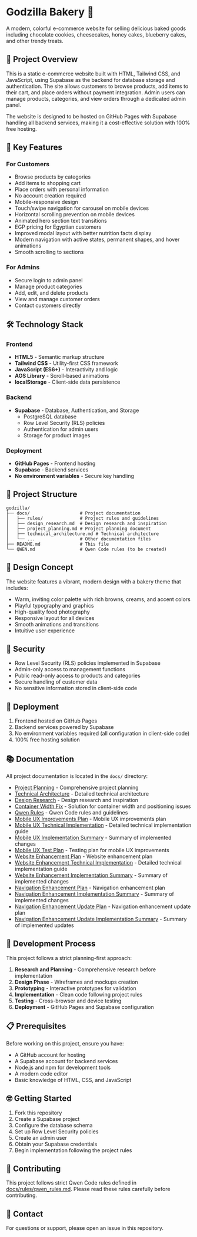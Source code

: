 # Godzilla Bakery 🧁

A modern, colorful e-commerce website for selling delicious baked goods including chocolate cookies, cheesecakes, honey cakes, blueberry cakes, and other trendy treats.

## 🎯 Project Overview

This is a static e-commerce website built with HTML, Tailwind CSS, and JavaScript, using Supabase as the backend for database storage and authentication. The site allows customers to browse products, add items to their cart, and place orders without payment integration. Admin users can manage products, categories, and view orders through a dedicated admin panel.

The website is designed to be hosted on GitHub Pages with Supabase handling all backend services, making it a cost-effective solution with 100% free hosting.

## 🚀 Key Features

### For Customers
- Browse products by categories
- Add items to shopping cart
- Place orders with personal information
- No account creation required
- Mobile-responsive design
- Touch/swipe navigation for carousel on mobile devices
- Horizontal scrolling prevention on mobile devices
- Animated hero section text transitions
- EGP pricing for Egyptian customers
- Improved modal layout with better nutrition facts display
- Modern navigation with active states, permanent shapes, and hover animations
- Smooth scrolling to sections

### For Admins
- Secure login to admin panel
- Manage product categories
- Add, edit, and delete products
- View and manage customer orders
- Contact customers directly

## 🛠️ Technology Stack

### Frontend
- **HTML5** - Semantic markup structure
- **Tailwind CSS** - Utility-first CSS framework
- **JavaScript (ES6+)** - Interactivity and logic
- **AOS Library** - Scroll-based animations
- **localStorage** - Client-side data persistence

### Backend
- **Supabase** - Database, Authentication, and Storage
  - PostgreSQL database
  - Row Level Security (RLS) policies
  - Authentication for admin users
  - Storage for product images

### Deployment
- **GitHub Pages** - Frontend hosting
- **Supabase** - Backend services
- **No environment variables** - Secure key handling

## 📁 Project Structure

```
godzilla/
├── docs/                   # Project documentation
│   ├── rules/              # Project rules and guidelines
│   ├── design_research.md  # Design research and inspiration
│   ├── project_planning.md # Project planning document
│   ├── technical_architecture.md # Technical architecture
│   └── ...                 # Other documentation files
├── README.md               # This file
└── QWEN.md                 # Qwen Code rules (to be created)
```

## 🎨 Design Concept

The website features a vibrant, modern design with a bakery theme that includes:
- Warm, inviting color palette with rich browns, creams, and accent colors
- Playful typography and graphics
- High-quality food photography
- Responsive layout for all devices
- Smooth animations and transitions
- Intuitive user experience

## 🔐 Security

- Row Level Security (RLS) policies implemented in Supabase
- Admin-only access to management functions
- Public read-only access to products and categories
- Secure handling of customer data
- No sensitive information stored in client-side code

## 🚀 Deployment

1. Frontend hosted on GitHub Pages
2. Backend services powered by Supabase
3. No environment variables required (all configuration in client-side code)
4. 100% free hosting solution

## 📚 Documentation

All project documentation is located in the `docs/` directory:
- [Project Planning](docs/project_planning.md) - Comprehensive project planning
- [Technical Architecture](docs/technical_architecture.md) - Detailed technical architecture
- [Design Research](docs/design_research.md) - Design research and inspiration
- [Container Width Fix](docs/container-width-fix.md) - Solution for container width and positioning issues
- [Qwen Rules](docs/rules/qwen_rules.md) - Qwen Code rules and guidelines
- [Mobile UX Improvements Plan](docs/mobile-ux-improvements-plan.md) - Mobile UX improvements plan
- [Mobile UX Technical Implementation](docs/mobile-ux-technical-implementation.md) - Detailed technical implementation guide
- [Mobile UX Implementation Summary](docs/mobile-ux-implementation-summary.md) - Summary of implemented changes
- [Mobile UX Test Plan](docs/mobile-ux-test-plan.md) - Testing plan for mobile UX improvements
- [Website Enhancement Plan](docs/website-enhancement-plan.md) - Website enhancement plan
- [Website Enhancement Technical Implementation](docs/website-enhancement-technical-implementation.md) - Detailed technical implementation guide
- [Website Enhancement Implementation Summary](docs/website-enhancement-implementation-summary.md) - Summary of implemented changes
- [Navigation Enhancement Plan](docs/navigation-enhancement-plan.md) - Navigation enhancement plan
- [Navigation Enhancement Implementation Summary](docs/navigation-enhancement-implementation-summary.md) - Summary of implemented changes
- [Navigation Enhancement Update Plan](docs/navigation-enhancement-update-plan.md) - Navigation enhancement update plan
- [Navigation Enhancement Update Implementation Summary](docs/navigation-enhancement-update-implementation-summary.md) - Summary of implemented updates

## 🤝 Development Process

This project follows a strict planning-first approach:
1. **Research and Planning** - Comprehensive research before implementation
2. **Design Phase** - Wireframes and mockups creation
3. **Prototyping** - Interactive prototypes for validation
4. **Implementation** - Clean code following project rules
5. **Testing** - Cross-browser and device testing
6. **Deployment** - GitHub Pages and Supabase configuration

## 📋 Prerequisites

Before working on this project, ensure you have:
- A GitHub account for hosting
- A Supabase account for backend services
- Node.js and npm for development tools
- A modern code editor
- Basic knowledge of HTML, CSS, and JavaScript

## 🤓 Getting Started

1. Fork this repository
2. Create a Supabase project
3. Configure the database schema
4. Set up Row Level Security policies
5. Create an admin user
6. Obtain your Supabase credentials
7. Begin implementation following the project rules

## 📝 Contributing

This project follows strict Qwen Code rules defined in [docs/rules/qwen_rules.md](docs/rules/qwen_rules.md). Please read these rules carefully before contributing.

## 📧 Contact

For questions or support, please open an issue in this repository.